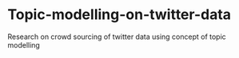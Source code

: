 # Topic-modelling-on-twitter-data
Research on crowd sourcing of twitter data using concept of topic modelling
